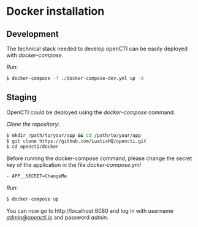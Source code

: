# Docker installation

## Development
The technical stack needed to develop openCTI can be easily deployed with *docker-compose*.

*Run*:
```bash
$ docker-compose -f ./docker-compose-dev.yml up -d
```

## Staging
OpenCTI could be deployed using the *docker-compose* command.

*Clone the repository*:
```bash
$ mkdir /path/to/your/app && cd /path/to/your/app
$ git clone https://github.com/LuatixHQ/opencti.git
$ cd opencti/docker
```

Before running the docker-compose command, please change the secret key of the application in the file *docker-compose.yml*
```bash
- APP__SECRET=ChangeMe
```

*Run*:
```bash
$ docker-compose up
```

You can now go to http://localhost:8080 and log in with username *admin@opencti.io* and password *admin*.
